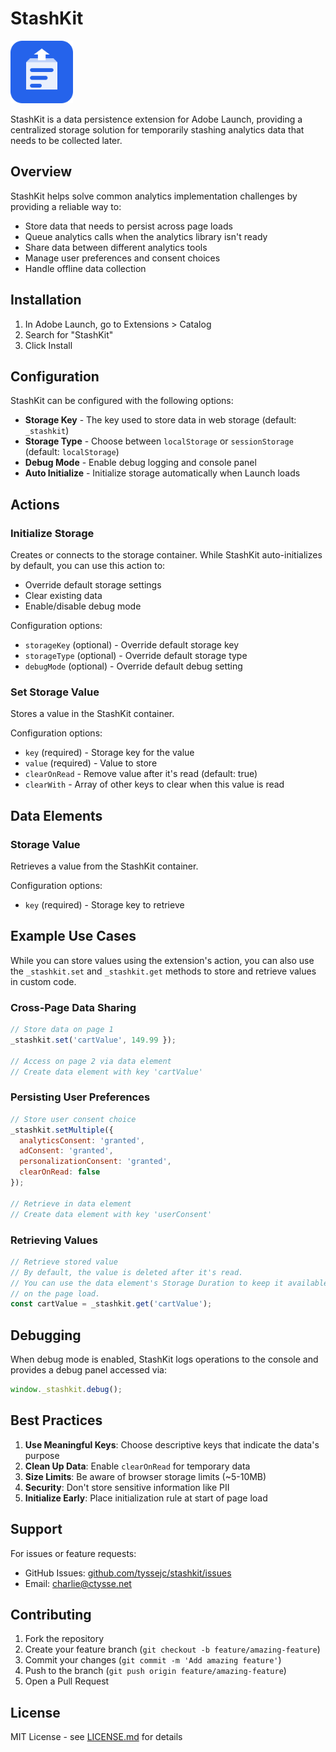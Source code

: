 # StashKit

<img src="icon.svg" width="100" height="100" alt="StashKit Logo">

StashKit is a data persistence extension for Adobe Launch, providing a centralized storage solution for temporarily stashing analytics data that needs to be collected later.

## Overview

StashKit helps solve common analytics implementation challenges by providing a reliable way to:
- Store data that needs to persist across page loads
- Queue analytics calls when the analytics library isn't ready
- Share data between different analytics tools
- Manage user preferences and consent choices
- Handle offline data collection

## Installation

1. In Adobe Launch, go to Extensions > Catalog
2. Search for "StashKit"
3. Click Install

## Configuration

StashKit can be configured with the following options:

- **Storage Key** - The key used to store data in web storage (default: `_stashkit`)
- **Storage Type** - Choose between `localStorage` or `sessionStorage` (default: `localStorage`)
- **Debug Mode** - Enable debug logging and console panel
- **Auto Initialize** - Initialize storage automatically when Launch loads

## Actions

### Initialize Storage

Creates or connects to the storage container. While StashKit auto-initializes by default, you can use this action to:
- Override default storage settings
- Clear existing data
- Enable/disable debug mode

Configuration options:
- `storageKey` (optional) - Override default storage key
- `storageType` (optional) - Override default storage type
- `debugMode` (optional) - Override default debug setting

### Set Storage Value

Stores a value in the StashKit container.

Configuration options:
- `key` (required) - Storage key for the value
- `value` (required) - Value to store
- `clearOnRead` - Remove value after it's read (default: true)
- `clearWith` - Array of other keys to clear when this value is read

## Data Elements

### Storage Value

Retrieves a value from the StashKit container.

Configuration options:
- `key` (required) - Storage key to retrieve

## Example Use Cases

While you can store values using the extension's action, you can also use the `_stashkit.set` and `_stashkit.get` methods to store and retrieve values in custom code.

### Cross-Page Data Sharing
```javascript
// Store data on page 1
_stashkit.set('cartValue', 149.99 });

// Access on page 2 via data element
// Create data element with key 'cartValue'
```

### Persisting User Preferences
```javascript
// Store user consent choice
_stashkit.setMultiple({
  analyticsConsent: 'granted',
  adConsent: 'granted',
  personalizationConsent: 'granted',
  clearOnRead: false
});

// Retrieve in data element
// Create data element with key 'userConsent'
```

### Retrieving Values
```javascript
// Retrieve stored value
// By default, the value is deleted after it's read.
// You can use the data element's Storage Duration to keep it available for all references
// on the page load.
const cartValue = _stashkit.get('cartValue');
```

## Debugging

When debug mode is enabled, StashKit logs operations to the console and provides a debug panel accessed via:
```javascript
window._stashkit.debug();
```

## Best Practices

1. **Use Meaningful Keys**: Choose descriptive keys that indicate the data's purpose
2. **Clean Up Data**: Enable `clearOnRead` for temporary data
3. **Size Limits**: Be aware of browser storage limits (~5-10MB)
4. **Security**: Don't store sensitive information like PII
5. **Initialize Early**: Place initialization rule at start of page load

## Support

For issues or feature requests:
- GitHub Issues: [github.com/tyssejc/stashkit/issues](https://github.com/tyssejc/stashkit/issues)
- Email: charlie@ctysse.net

## Contributing

1. Fork the repository
2. Create your feature branch (`git checkout -b feature/amazing-feature`)
3. Commit your changes (`git commit -m 'Add amazing feature'`)
4. Push to the branch (`git push origin feature/amazing-feature`)
5. Open a Pull Request

## License

MIT License - see [LICENSE.md](LICENSE.md) for details